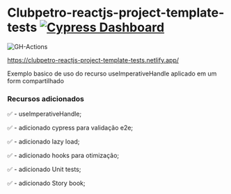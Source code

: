 # Clubpetro-reactjs-project-template-tests [![Cypress Dashboard](https://img.shields.io/badge/cypress-dashboard-brightgreen.svg)](https://dashboard.cypress.io/#/projects/zzv858/runs)

![GH-Actions](https://github.com/ClubPetro/clubpetro-reactjs-project-template-tests/workflows/GH-Actions/badge.svg)

https://clubpetro-reactjs-project-template-tests.netlify.app/

Exemplo basico de uso do recurso useImperativeHandle aplicado em um form compartilhado

### Recursos adicionados

✅ - useImperativeHandle;

✅ - adicionado cypress para validação e2e;

✅ - adicionado lazy load;

✅ - adicionado hooks para otimização;

✅ - adicionado Unit tests;

✅ - adicionado Story book;
